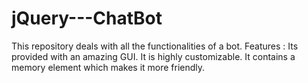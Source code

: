 # jQuery---ChatBot

This repository deals with all the functionalities of a bot. 
Features : 
Its provided with an amazing GUI.
It is highly customizable.
It contains a memory element which makes it more friendly.
